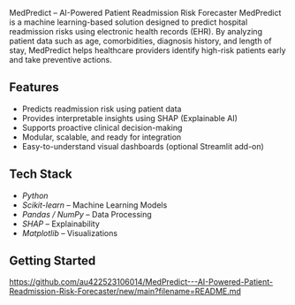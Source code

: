 MedPredict – AI-Powered Patient Readmission Risk Forecaster
MedPredict is a machine learning-based solution designed to predict hospital readmission risks using electronic health records (EHR).
By analyzing patient data such as age, comorbidities, diagnosis history, and length of stay, MedPredict helps healthcare providers identify high-risk patients early and take preventive actions.
## Features
- Predicts readmission risk using patient data
- Provides interpretable insights using SHAP (Explainable AI)
- Supports proactive clinical decision-making
- Modular, scalable, and ready for integration
- Easy-to-understand visual dashboards (optional Streamlit add-on)
## Tech Stack
- *Python*
- *Scikit-learn* – Machine Learning Models
- *Pandas / NumPy* – Data Processing
- *SHAP* – Explainability
- *Matplotlib* – Visualizations
## Getting Started
https://github.com/au422523106014/MedPredict---AI-Powered-Patient-Readmission-Risk-Forecaster/new/main?filename=README.md
